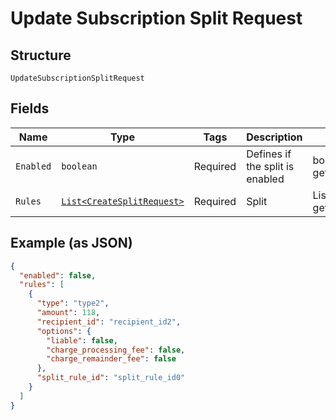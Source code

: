 
# Update Subscription Split Request

## Structure

`UpdateSubscriptionSplitRequest`

## Fields

| Name | Type | Tags | Description | Getter | Setter |
|  --- | --- | --- | --- | --- | --- |
| `Enabled` | `boolean` | Required | Defines if the split is enabled | boolean getEnabled() | setEnabled(boolean enabled) |
| `Rules` | [`List<CreateSplitRequest>`](../../doc/models/create-split-request.md) | Required | Split | List<CreateSplitRequest> getRules() | setRules(List<CreateSplitRequest> rules) |

## Example (as JSON)

```json
{
  "enabled": false,
  "rules": [
    {
      "type": "type2",
      "amount": 118,
      "recipient_id": "recipient_id2",
      "options": {
        "liable": false,
        "charge_processing_fee": false,
        "charge_remainder_fee": false
      },
      "split_rule_id": "split_rule_id0"
    }
  ]
}
```

